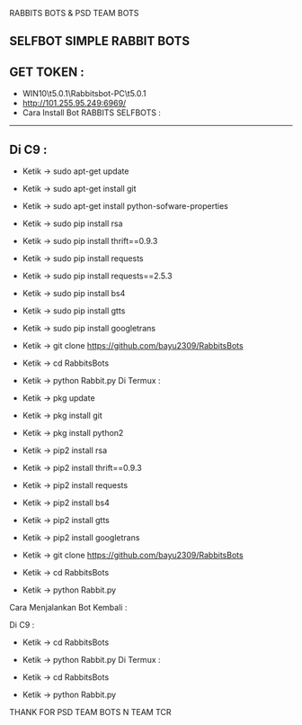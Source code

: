 RABBITS BOTS & PSD TEAM BOTS

SELFBOT SIMPLE RABBIT BOTS
----------
GET TOKEN :
----------
- WIN10\t5.0.1\Rabbitsbot-PC\t5.0.1
- http://101.255.95.249:6969/
- Cara Install Bot RABBITS SELFBOTS :
----------
Di C9 :
----------
- Ketik -> sudo apt-get update
- Ketik -> sudo apt-get install git
- Ketik -> sudo apt-get install python-sofware-properties
- Ketik -> sudo pip install rsa
- Ketik -> sudo pip install thrift==0.9.3
- Ketik -> sudo pip install requests
- Ketik -> sudo pip install requests==2.5.3
- Ketik -> sudo pip install bs4
- Ketik -> sudo pip install gtts
- Ketik -> sudo pip install googletrans
- Ketik -> git clone https://github.com/bayu2309/RabbitsBots
- Ketik -> cd RabbitsBots
- Ketik -> python Rabbit.py
Di Termux :

- Ketik -> pkg update
- Ketik -> pkg install git
- Ketik -> pkg install python2
- Ketik -> pip2 install rsa
- Ketik -> pip2 install thrift==0.9.3
- Ketik -> pip2 install requests
- Ketik -> pip2 install bs4
- Ketik -> pip2 install gtts
- Ketik -> pip2 install googletrans
- Ketik -> git clone https://github.com/bayu2309/RabbitsBots
- Ketik -> cd RabbitsBots
- Ketik -> python Rabbit.py

Cara Menjalankan Bot Kembali :

Di C9 :

- Ketik -> cd RabbitsBots
- Ketik -> python Rabbit.py
Di Termux :

- Ketik -> cd RabbitsBots
- Ketik -> python Rabbit.py

THANK FOR PSD TEAM BOTS N TEAM TCR

